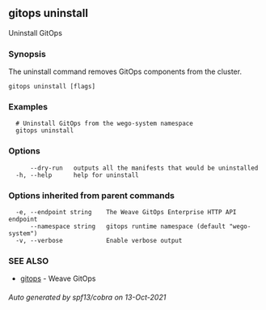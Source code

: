 ## gitops uninstall

Uninstall GitOps

### Synopsis

The uninstall command removes GitOps components from the cluster.

```
gitops uninstall [flags]
```

### Examples

```
  # Uninstall GitOps from the wego-system namespace
  gitops uninstall
```

### Options

```
      --dry-run   outputs all the manifests that would be uninstalled
  -h, --help      help for uninstall
```

### Options inherited from parent commands

```
  -e, --endpoint string    The Weave GitOps Enterprise HTTP API endpoint
      --namespace string   gitops runtime namespace (default "wego-system")
  -v, --verbose            Enable verbose output
```

### SEE ALSO

* [gitops](gitops.md)	 - Weave GitOps

###### Auto generated by spf13/cobra on 13-Oct-2021
